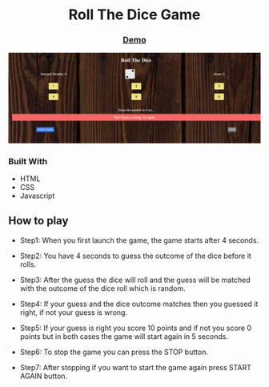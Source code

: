 <!-- values -->

<h1 align="center">Roll The Dice Game</h1>

<div align="center">
  <h3>
    <a href="https://dice-game-rishabh.netlify.app/">
      Demo
    </a>
  </h3>
</div>

<!-- overview -->

<img width="1440" alt="Screenshot of the dice game" src="./images/ss.png">

<!-- Built with -->

### Built With

- HTML
- CSS
- Javascript

<!-- instruction -->

## How to play

- Step1: When you first launch the game, the game starts after 4 seconds.

- Step2: You have 4 seconds to guess the outcome of the dice before it rolls.

- Step3: After the guess the dice will roll and the guess will be matched with the outcome of the dice roll which is random.

- Step4: If your guess and the dice outcome matches then you guessed it right, if not your guess is wrong.

- Step5: If your guess is right you score 10 points and if not you score 0 points but in both cases the game will start again in 5 seconds.

- Step6: To stop the game you can press the STOP button.

- Step7: After stopping if you want to start the game again press START AGAIN button.
